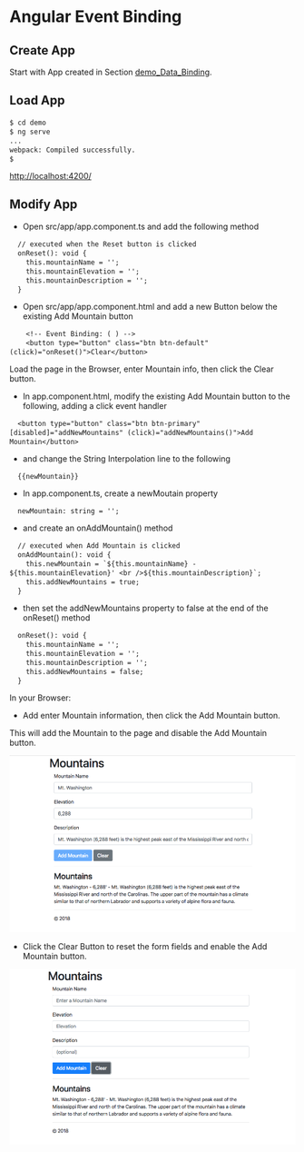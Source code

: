 # Angular Event Binding

## Create App
Start with App created in Section [demo_Data_Binding](https://github.com/RobertFrenette/E-31_Spring_2018/tree/master/17_Angular/demo_Data_Binding).


## Load App
```
$ cd demo
$ ng serve
...
webpack: Compiled successfully.
$
```

[http://localhost:4200/](http://localhost:4200/)


## Modify App

+ Open src/app/app.component.ts and add the following method

```
  // executed when the Reset button is clicked
  onReset(): void {
    this.mountainName = '';
    this.mountainElevation = '';
    this.mountainDescription = '';
  }
```


+ Open src/app/app.component.html and add a new Button below the existing Add Mountain button

```
    <!-- Event Binding: ( ) -->
    <button type="button" class="btn btn-default" (click)="onReset()">Clear</button>
```

Load the page in the Browser, enter Mountain info, then click the Clear button.


+ In app.component.html, modify the existing Add Mountain button to the following, adding a click event handler
```
  <button type="button" class="btn btn-primary" [disabled]="addNewMountains" (click)="addNewMountains()">Add Mountain</button>
```

+ and change the String Interpolation line to the following
```
  {{newMountain}}
```

+ In app.component.ts, create a newMoutain property
```
  newMountain: string = '';
```

+ and create an onAddMountain() method
```
  // executed when Add Mountain is clicked
  onAddMountain(): void {
    this.newMountain = `${this.mountainName} - ${this.mountainElevation}' <br />${this.mountainDescription}`;
    this.addNewMountains = true;
  }
```

+ then set the addNewMountains property to false at the end of the onReset() method
```
  onReset(): void {
    this.mountainName = '';
    this.mountainElevation = '';
    this.mountainDescription = '';
    this.addNewMountains = false;
  }
```

In your Browser:
+ Add enter Mountain information, then click the Add Mountain button.

This will add the Mountain to the page and disable the Add Mountain button.


![AngularJS](img/img_1.png?raw=true "AngularJS")


+ Click the Clear Button to reset the form fields and enable the Add Mountain button.


![AngularJS](img/img_2.png?raw=true "AngularJS")
